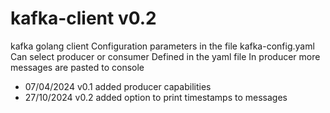 # kafka-client v0.2
kafka golang client
Configuration parameters in the file kafka-config.yaml
Can select producer or consumer Defined in the yaml file
In producer more messages are pasted to console
* 07/04/2024 v0.1 added producer capabilities
* 27/10/2024 v0.2 added option to print timestamps to messages
